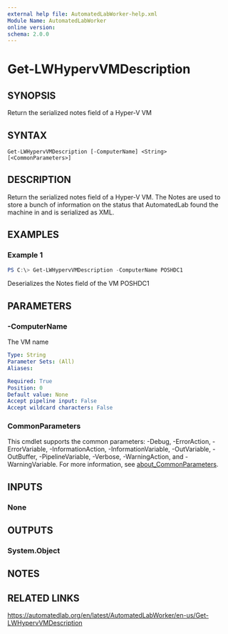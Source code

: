 ```yaml
---
external help file: AutomatedLabWorker-help.xml
Module Name: AutomatedLabWorker
online version:
schema: 2.0.0
---
```


# Get-LWHypervVMDescription

## SYNOPSIS
Return the serialized notes field of a Hyper-V VM

## SYNTAX

```
Get-LWHypervVMDescription [-ComputerName] <String> [<CommonParameters>]
```

## DESCRIPTION
Return the serialized notes field of a Hyper-V VM.
The Notes are used to store a bunch of information on the status that AutomatedLab found the machine in and is serialized as XML.

## EXAMPLES

### Example 1
```powershell
PS C:\> Get-LWHypervVMDescription -ComputerName POSHDC1
```

Deserializes the Notes field of the VM POSHDC1

## PARAMETERS

### -ComputerName
The VM name

```yaml
Type: String
Parameter Sets: (All)
Aliases:

Required: True
Position: 0
Default value: None
Accept pipeline input: False
Accept wildcard characters: False
```

### CommonParameters
This cmdlet supports the common parameters: -Debug, -ErrorAction, -ErrorVariable, -InformationAction, -InformationVariable, -OutVariable, -OutBuffer, -PipelineVariable, -Verbose, -WarningAction, and -WarningVariable. For more information, see [about_CommonParameters](http://go.microsoft.com/fwlink/?LinkID=113216).

## INPUTS

### None
## OUTPUTS

### System.Object
## NOTES

## RELATED LINKS
https://automatedlab.org/en/latest/AutomatedLabWorker/en-us/Get-LWHypervVMDescription
